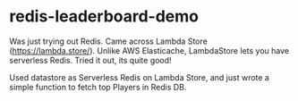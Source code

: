 # redis-leaderboard-demo

Was just trying out Redis. Came across Lambda Store (https://lambda.store/). Unlike AWS Elasticache, LambdaStore lets you have serverless Redis.
Tried it out, its quite good! 

Used datastore as Serverless Redis on Lambda Store, and just wrote a simple function to fetch top Players in Redis DB.
